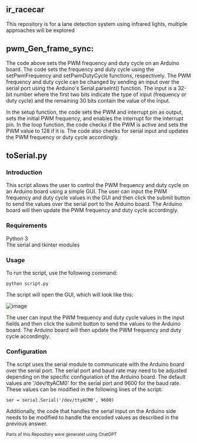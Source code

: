 ## ir_racecar
This repository is for a lane detection system using infrared lights, multiple approaches will be explored


## pwm_Gen_frame_sync:  
The code above sets the PWM frequency and duty cycle on an Arduino board. The code sets the frequency and duty cycle using the setPwmFrequency and setPwmDutyCycle functions, respectively. The PWM frequency and duty cycle can be changed by sending an input over the serial port using the Arduino's Serial.parseInt() function. The input is a 32-bit number where the first two bits indicate the type of input (frequency or duty cycle) and the remaining 30 bits contain the value of the input.

In the setup function, the code sets the PWM and interrupt pin as output, sets the initial PWM frequency, and enables the interrupt for the interrupt pin. In the loop function, the code checks if the PWM is active and sets the PWM value to 128 if it is. The code also checks for serial input and updates the PWM frequency or duty cycle accordingly.

## toSerial.py  
### Introduction  
This script allows the user to control the PWM frequency and duty cycle on an Arduino board using a simple GUI. The user can input the PWM frequency and duty cycle values in the GUI and then click the submit button to send the values over the serial port to the Arduino board. The Arduino board will then update the PWM frequency and duty cycle accordingly.  

### Requirements  
Python 3  
The serial and tkinter modules  
### Usage  
To run the script, use the following command:  
```
python script.py  
```
The script will open the GUI, which will look like this:  

![image](https://user-images.githubusercontent.com/82340152/206192625-6f232108-07b7-4e09-b40d-583ecb57c22b.png)

The user can input the PWM frequency and duty cycle values in the input fields and then click the submit button to send the values to the Arduino board. The Arduino board will then update the PWM frequency and duty cycle accordingly.  

### Configuration  
The script uses the serial module to communicate with the Arduino board over the serial port. The serial port and baud rate may need to be adjusted depending on the specific configuration of the Arduino board. The default values are '/dev/ttyACM0' for the serial port and 9600 for the baud rate. These values can be modified in the following lines of the script:  


```
ser = serial.Serial('/dev/ttyACM0', 9600)
```
Additionally, the code that handles the serial input on the Arduino side needs to be modified to handle the encoded values as described in the previous answer.

<sup> Parts of this Repository were generatet using ChatGPT</sup>
